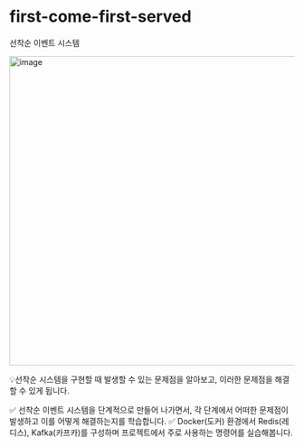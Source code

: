 # first-come-first-served
선착순 이벤트 시스템

<img width="547" alt="image" src="https://github.com/mingeonho1/first-come-first-served/assets/102270909/877826df-fb29-40d8-8b6d-28f20778bc66">

💡선착순 시스템을 구현할 때 발생할 수 있는 문제점을 알아보고, 이러한 문제점을 해결할 수 있게 됩니다.

✅ 선착순 이벤트 시스템을 단계적으로 만들어 나가면서, 각 단계에서 어떠한 문제점이 발생하고 이를 어떻게 해결하는지를 학습합니다.
✅ Docker(도커) 환경에서 Redis(레디스), Kafka(카프카)를 구성하며 프로젝트에서 주로 사용하는 명령어를 실습해봅니다.
